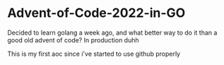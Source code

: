 # Advent-of-Code-2022-in-GO

Decided to learn golang a week ago, and what better way to do it than a good old advent of code? In production duhh

This is my first aoc since i've started to use github properly
